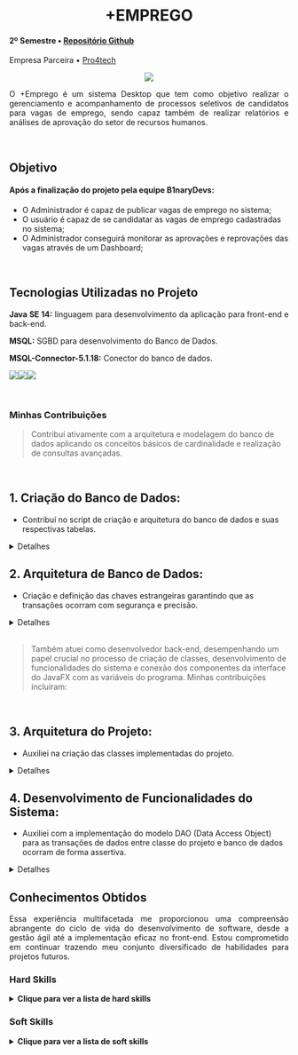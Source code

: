 <div class="semestre3">

<div align=center>
<h1>+EMPREGO</h1>
</div>

<h4> 2º Semestre • <a href="https://github.com/B1naryDevs/API">Repositório Github</a></h4>
<p align="justify"> Empresa Parceira • <a href="https://www.pro4tech.com.br/">Pro4tech</a></p>

<p align="center"><img src="https://github.com/WallaceHS20/Bertoti/assets/101594950/5dda1466-348d-4d96-9a1d-66a5f5b98854" widht="20%"></img>

<p align="justify"> O +Emprego é um sistema Desktop que tem como objetivo realizar o gerenciamento e acompanhamento de processos seletivos de candidatos para vagas de emprego, sendo capaz também de realizar relatórios e análises de aprovação do setor de recursos humanos.
</p>


<br>

<h2> <a name="Objetivo">Objetivo</a> </h2>

#### Após a finalização do projeto pela equipe B1naryDevs:
* O Administrador é capaz de publicar vagas de emprego no sistema;
* O usuário é capaz de se candidatar as vagas de emprego cadastradas no sistema;
* O Administrador conseguirá monitorar as aprovações e reprovações das vagas através de um Dashboard;

<br>

<h2>Tecnologias Utilizadas no Projeto</h2>

<p align="justify"> <strong>Java SE 14:</strong> linguagem para desenvolvimento da aplicação para front-end e back-end.</p>
<p align="justify"><strong>MSQL:</strong> SGBD para desenvolvimento do Banco de Dados.</p>
<p align="justify"><strong>MSQL-Connector-5.1.18:</strong> Conector do banco de dados.</p>

<img src="https://img.shields.io/badge/MySQL-00000F?style=for-the-badge&logo=mysql&logoColor=white" target="_blank"><img src="https://img.shields.io/badge/Java-ED8B00?style=for-the-badge&logo=java&logoColor=white" target="_blank"><img src="https://img.shields.io/badge/IntelliJ_IDEA-000000.svg?style=for-the-badge&logo=intellij-idea&logoColor=white" target="_blank">

  
<br>
  
<h3>Minhas Contribuições</h3>

 > Contribuí ativamente com a arquitetura e modelagem do banco de dados aplicando os conceitos básicos de cardinalidade e realização de consultas avançadas.

<br>

## 1. **Criação do Banco de Dados:**
   - Contribuí no script de criação e arquitetura do banco de dados e suas respectivas tabelas.

<details>
  
  <summary>Detalhes</summary>
  
~~~~sql

# Criação do banco de dados 

create database api
default character set utf8
default collate utf8_general_ci; 

use api;

# tabela Candidato, uma das principais tabelas do sistema de vagas de emprego

CREATE TABLE candidato(
nome_candidato varchar(30) not null,
cpf bigint (11) not null,
data_nasc varchar(10) not null,
telefone bigint (11) not null,
pret_salarial decimal(7,2) null,
pret_cargo varchar(30) null,
nome_comp VARCHAR(35) NULL,
instituicao VARCHAR(50) NULL,
inicio_curso varchar(10) null,
termino_curso varchar(10) null,
nivel ENUM('Básico', 'Intermediário', 'Avançado') null,
curso VARCHAR(30) NULL,
primary key (cpf)) default charset = utf8;
)

~~~~~

</details>


## 2. **Arquitetura de Banco de Dados:**
  - Criação e definição das chaves estrangeiras garantindo que as transações ocorram com segurança e precisão.

<details>
  <summary>Detalhes</summary>

~~~~sql

/* Definição de chaves estrangeiras, que permite a referência a registros oriundos
de outras tabelas do sistema, crucial para realização de consultas precisas. */

# CHAVE ESTRANGEIRA FK - EMAIL DE USUARIO
ALTER TABLE usuario ADD FOREIGN KEY (cpf_candidato_usu) REFERENCES candidato (cpf);

# CHAVE ESTRANGEIRA FK - CARGO PARA VAGA 
ALTER TABLE vaga ADD FOREIGN KEY (cargo_vaga) REFERENCES cargo (nome_cargo);

# CHAVE ESTRANGEIRA FK - CPF DO CANDIDATO PARA CANDIDATURA
ALTER TABLE candidatura ADD FOREIGN KEY (cpf_candidatura) REFERENCES candidato (cpf);

ALTER TABLE candidatura ADD FOREIGN KEY (funcionario_cpf) REFERENCES funcionario(cpf);

# CHAVE ESTRANGEIRA FK - CODIGO DA VAGA PARA CANDIDATURA
ALTER TABLE candidatura ADD FOREIGN KEY (cod_vaga) REFERENCES vaga (id_vaga);

# CHAVE ESTRANGEIRA FK - CARGO DA CANDIDATURA PARA CARGO 
ALTER TABLE candidatura ADD FOREIGN KEY (cargo_candidatura) REFERENCES cargo(nome_cargo);

# CHAVE ESTRANGEIRA FK - NOME DO CARGO PARA PRETENÇÃO DE CARGO PRETENDIDO DO CANDIDATO
ALTER TABLE candidato ADD FOREIGN KEY (pret_cargo) REFERENCES cargo(nome_cargo);

# CHAVE ESTRANGEIRA FK - CPF CANDIDATO PARA EXPERIÊNCIA PROFISSIONAL
ALTER TABLE experiencia_profissional ADD FOREIGN KEY (cpf_candidato_exp) REFERENCES candidato (cpf);

~~~~~
  
</details>

<br>

> Também atuei como desenvolvedor back-end, desempenhando um papel crucial no processo de criação de classes, desenvolvimento de funcionalidades do sistema e conexão dos componentes da interface do JavaFX com as variáveis do programa. Minhas contribuições incluíram:

<br>

## 3. **Arquitetura do Projeto:**
   - Auxiliei na criação das classes implementadas do projeto.

<details>
  <summary>Detalhes</summary>

~~~~JAVA

/* Criação da classe Usuário, essencial para o candidato ou operador do sistema logar.
Seus dados serão transmitidos para demais telas do sistema e vicnulado as transações do sistemas. */

public class Usuario {

    public static String email;
    public static Long cpf;

    public static String getEmail() {
        return email;
    }

    public static void setEmail(String email) {
        Usuario.email = email;
    }

    public static Long getCpf() {
        return cpf;
    }

    public static void setCpf(Long cpf) {
        Usuario.cpf = cpf;
    }
}
~~~~
  
</details>



## 4. **Desenvolvimento de Funcionalidades do Sistema:**
   - Auxiliei com a implementação do modelo DAO (Data Access Object) para as transações de dados entre classe do projeto e banco de dados ocorram de forma assertiva.

<details>
  <summary>Detalhes</summary>

~~~~JAVA

/* Criação e configuração da classe responsável conexão com banco de dados
por meio do padrão de projeto DAO */

public class ConnectionFactory {

    private  static  final String USERNAME = "binary";
    private  static  final String PASSWORD = "binary123";
    private  static  final String DATABASE_URL = "jdbc:mysql://localhost:3306/api";

    public static Connection createConnectionToMySQL() throws ClassNotFoundException, SQLException {
        Class.forName("com.mysql.jdbc.Driver");

        Connection connection = DriverManager.getConnection(DATABASE_URL, USERNAME, PASSWORD);

        return connection;
    }

    public static void main(String[] args) throws Exception {

        Connection con = createConnectionToMySQL();
        if (con != null) {
            System.out.println("Conexão com sucesso");

        }
    }

}
~~~~

</details>


<h2>Conhecimentos Obtidos</h2>
<p align="justify">Essa experiência multifacetada me proporcionou uma compreensão abrangente do ciclo de vida do desenvolvimento de software, desde a gestão ágil até a implementação eficaz no front-end. Estou comprometido em continuar trazendo meu conjunto diversificado de habilidades para projetos futuros.</p>
<h3>Hard Skills </h3>
<details>
  <summary><b>Clique para ver a lista de hard skills</b></summary>
  <br>
  <table align="center">
    <tr>
      <th width="300px">Tecnologia/Metodologia</th>
      <th width="300px">Classificação</th>
    </tr>
    <tr>
      <td>Java</td>
      <td>★★★★☆☆</td>
    </tr>
    <tr>
      <td>MySQL</td>
      <td>★★★★★☆</td>
    </tr>
  </table>
</details>
<h3>Soft Skills </h3>
<details>
<summary><b>Clique para ver a lista de soft skills</b></summary>
  <br>
  <table align="center">
    <tr>
      <th width="300px">Habilidade</th>
      <th width="300px">Classificação</th>
    </tr>
    <tr>
      <td>Proatividade</td>
      <td>★★★☆☆☆</td>
    </tr>
    <tr>
      <td>Visão de Negócio</td>
      <td>★★★★☆☆</td>
    </tr>
    <tr>
      <td>Comunicação</td>
      <td>★★★★☆☆</td>
    </tr>
    <tr>
      <td>Organização e Planejamento</td>
      <td>★★★★☆☆</td
    </tr>
 </table>
</details>

<br>
